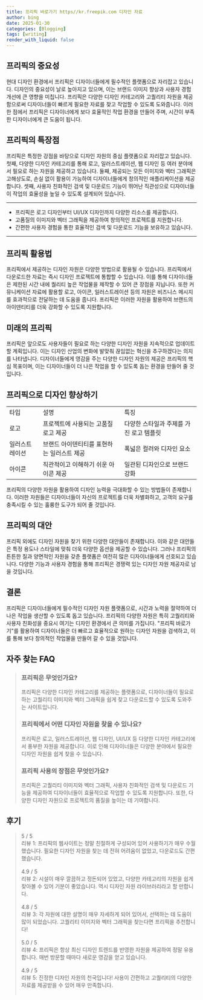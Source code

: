 ```yaml
---
title: 프리픽 바로가기 https//kr.freepik.com 디자인 자료
author: bing
date: 2025-01-30
categories: [Blogging]
tags: [writing]
render_with_liquid: false
---
```



<h2 id='프리픽의 중요성'>프리픽의 중요성</h2>

<p>현대 디자인 환경에서 프리픽은 디자이너들에게 필수적인 플랫폼으로 자리잡고 있습니다. 디자인의 중요성이 날로 높아지고 있으며, 이는 브랜드 이미지 향상과 사용자 경험 개선에 큰 영향을 미칩니다. 프리픽은 다양한 디자인 카테고리와 고퀄리티 자원을 제공함으로써 디자이너들이 빠르게 필요한 자료를 찾고 작업할 수 있도록 도와줍니다. 이러한 점에서 프리픽은 디자이너에게 보다 효율적인 작업 환경을 만들어 주며, 시간이 부족한 디자이너에게 큰 도움이 됩니다.</p>

<h2 id='프리픽의 특장점'>프리픽의 특장점</h2>

<p>프리픽은 특정한 강점을 바탕으로 디자인 자원의 중심 플랫폼으로 자리잡고 있습니다. 첫째, 다양한 디자인 카테고리를 통해 로고, 일러스트레이션, 웹 디자인 등 여러 분야에서 필요로 하는 자원을 제공하고 있습니다. 둘째, 제공되는 모든 이미지와 벡터 그래픽은 고해상도로, 손실 없이 활용이 가능하여 디자이너들에게 창의적인 애플리케이션을 제공합니다. 셋째, 사용자 친화적인 검색 및 다운로드 기능이 뛰어난 직관성으로 디자이너들이 작업의 효율성을 높일 수 있도록 설계되어 있습니다.</p>

<hr />

<ul>
    <li>프리픽은 로고 디자인부터 UI/UX 디자인까지 다양한 리소스를 제공합니다.</li>
    <li>고품질의 이미지와 벡터 그래픽을 제공하여 창의적인 프로젝트를 지원합니다.</li>
    <li>간편한 사용자 경험을 통한 효율적인 검색 및 다운로드 기능을 보유하고 있습니다.</li>
</ul>

<hr />

<h2 id='프리픽 활용법'>프리픽 활용법</h2>

<p>프리픽에서 제공하는 디자인 자원은 다양한 방법으로 활용될 수 있습니다. 프리픽에서 다운로드한 자료는 즉시 디자인 프로젝트에 통합할 수 있습니다. 이를 통해 디자이너들은 제한된 시간 내에 퀄리티 높은 작업물을 제작할 수 있어 큰 장점을 지닙니다. 또한 커뮤니케이션 자료에 활용할 로고, 아이콘, 일러스트레이션 등의 자원은 비즈니스 메시지를 효과적으로 전달하는 데 도움을 줍니다. 프리픽은 이러한 자원을 활용하여 브랜드의 아이덴티티를 더욱 강화할 수 있도록 지원합니다.</p>

<h2 id='미래의 프리픽'>미래의 프리픽</h2>

<p>프리픽은 앞으로도 사용자들이 필요로 하는 다양한 디자인 자원을 지속적으로 업데이트할 계획입니다. 이는 디자인 산업의 변화에 발맞춰 끊임없는 혁신을 추구하겠다는 의지를 나타냅니다. 디자이너들에게 영감을 주는 다양한 디자인 자원의 제공은 프리픽의 핵심 목표이며, 이는 디자이너들이 더 나은 작업을 할 수 있도록 돕는 환경을 만들어 줄 것입니다.</p>

<h2 id='프리픽으로 디자인 향상하기'>프리픽으로 디자인 향상하기</h2>

<table>
    <tr>
        <td>타입</td>
        <td>설명</td>
        <td>특징</td>
    </tr>
    <tr>
        <td>로고</td>
        <td>프로젝트에 사용되는 고품질 로고 제공</td>
        <td>다양한 스타일과 주제를 가진 로고 템플릿</td>
    </tr>
    <tr>
        <td>일러스트레이션</td>
        <td>브랜드 아이덴티티를 표현하는 일러스트 제공</td>
        <td>폭넓은 컬러와 디자인 요소</td>
    </tr>
    <tr>
        <td>아이콘</td>
        <td>직관적이고 이해하기 쉬운 아이콘 제공</td>
        <td>일관된 디자인으로 브랜드 강화</td>
    </tr>
</table>

<p>프리픽의 다양한 자원을 활용하여 디자인 능력을 극대화할 수 있는 방법들이 존재합니다. 이러한 자원들은 디자이너들이 자신의 프로젝트를 더욱 차별화하고, 고객의 요구를 충족시킬 수 있는 훌륭한 도구가 되어 줄 것입니다.</p>

<h2 id='프리픽의 대안'>프리픽의 대안</h2>

<p>프리픽 외에도 디자인 자원을 찾기 위한 다양한 대안들이 존재합니다. 이와 같은 대안들은 특정 용도나 스타일에 맞춰 더욱 다양한 옵션을 제공할 수 있습니다. 그러나 프리픽의 튼튼한 질과 양면적인 자원을 갖춘 플랫폼은 여전히 많은 디자이너들에게 선호되고 있습니다. 다양한 기능과 사용자 경험을 통해 프리픽은 경쟁력 있는 디자인 자원 제공자로 남을 것입니다.</p>

<h2 id='결론'>결론</h2>

<p>프리픽은 디자이너들에게 필수적인 디자인 자원 플랫폼으로, 시간과 노력을 절약하여 더 나은 작업을 생산할 수 있도록 돕고 있습니다. 프리픽의 다양한 자원은 특히 고퀄리티와 사용자 친화성을 중요시 여기는 디자인 환경에서 큰 의미를 가집니다. "프리픽 바로가기"를 활용하여 디자이너들은 더 빠르고 효율적으로 원하는 디자인 자원을 검색하고, 이를 통해 보다 창의적인 작업물을 만들어 갈 수 있을 것입니다.</p>


<h2 id='자주_찾는_FAQ'>자주 찾는 FAQ</h2>
<div itemscope="" itemtype="https://schema.org/FAQPage">
<blockquote>
<div itemscope="" itemprop="mainEntity" itemtype="https://schema.org/Question">
<h3 itemprop="name">프리픽은 무엇인가요?</h3>
<div itemscope="" itemprop="acceptedAnswer" itemtype="https://schema.org/Answer">
<span itemprop="text">
<p>프리픽은 다양한 디자인 카테고리를 제공하는 플랫폼으로, 디자이너들이 필요로 하는 고퀄리티 이미지와 벡터 그래픽을 쉽게 찾고 다운로드할 수 있도록 도와주는 사이트입니다.</p>
</span>
</div>
</div>
<div itemscope="" itemprop="mainEntity" itemtype="https://schema.org/Question">
<h3 itemprop="name">프리픽에서 어떤 디자인 자원을 찾을 수 있나요?</h3>
<div itemscope="" itemprop="acceptedAnswer" itemtype="https://schema.org/Answer">
<span itemprop="text">
<p>프리픽은 로고, 일러스트레이션, 웹 디자인, UI/UX 등 다양한 디자인 카테고리에서 풍부한 자원을 제공합니다. 이로 인해 디자이너들은 다양한 분야에서 필요한 디자인 자원을 쉽게 찾을 수 있습니다.</p>
</span>
</div>
</div>
<div itemscope="" itemprop="mainEntity" itemtype="https://schema.org/Question">
<h3 itemprop="name">프리픽 사용의 장점은 무엇인가요?</h3>
<div itemscope="" itemprop="acceptedAnswer" itemtype="https://schema.org/Answer">
<span itemprop="text">
<p>프리픽은 고퀄리티 이미지와 벡터 그래픽, 사용자 친화적인 검색 및 다운로드 기능을 제공하여 디자이너들이 효율적으로 작업할 수 있도록 지원합니다. 또한, 다양한 디자인 자원으로 프로젝트의 품질을 높이는 데 기여합니다.</p>
</span>
</div>
</div>
</blockquote>
</div>
<h2 id='후기'>후기</h2>
<div itemscope itemtype="https://schema.org/Product">
  <blockquote>
  <div itemprop="review" itemscope itemtype="https://schema.org/Review">
      <div itemprop="reviewRating" itemscope itemtype="https://schema.org/Rating"> <span itemprop="ratingValue">5</span> / <span itemprop="bestRating">5</span> </div>
      <span itemprop="reviewBody">리뷰 1: 프리픽의 웹사이트는 정말 친절하게 구성되어 있어 사용하기가 매우 수월했습니다. 필요한 디자인 자원을 찾는 데 전혀 어려움이 없었고, 다운로드도 간편했습니다.</span>
  </div>
  <br>
  <div itemprop="review" itemscope itemtype="https://schema.org/Review">
      <div itemprop="reviewRating" itemscope itemtype="https://schema.org/Rating"> <span itemprop="ratingValue">4.9</span> / <span itemprop="bestRating">5</span> </div>
      <span itemprop="reviewBody">리뷰 2: 시설이 매우 깔끔하고 정돈되어 있었고, 다양한 카테고리의 자원을 쉽게 찾아볼 수 있어 기분이 좋았습니다. 역시 디자인 자원 라이브러리라고 할 만합니다.</span>
  </div>
  <br>
  <div itemprop="review" itemscope itemtype="https://schema.org/Review">
      <div itemprop="reviewRating" itemscope itemtype="https://schema.org/Rating"> <span itemprop="ratingValue">4.8</span> / <span itemprop="bestRating">5</span> </div>
      <span itemprop="reviewBody">리뷰 3: 각 자원에 대한 설명이 매우 자세하게 되어 있어서, 선택하는 데 도움이 많이 되었습니다. 고퀄리티 이미지와 벡터 그래픽을 찾는다면 프리픽을 추천합니다!</span>
  </div>
  <br>
  <div itemprop="review" itemscope itemtype="https://schema.org/Review">
      <div itemprop="reviewRating" itemscope itemtype="https://schema.org/Rating"> <span itemprop="ratingValue">5.0</span> / <span itemprop="bestRating">5</span> </div>
      <span itemprop="reviewBody">리뷰 4: 프리픽은 항상 최신 디자인 트렌드를 반영한 자원을 제공하여 정말 유용합니다. 매번 방문할 때마다 새로운 영감을 얻고 있습니다.</span>
  </div>
  <br>
  <div itemprop="review" itemscope itemtype="https://schema.org/Review">
      <div itemprop="reviewRating" itemscope itemtype="https://schema.org/Rating"> <span itemprop="ratingValue">4.9</span> / <span itemprop="bestRating">5</span> </div>
      <span itemprop="reviewBody">리뷰 5: 진정한 디자인 자원의 천국입니다! 사용이 간편하고 고퀄리티의 다양한 자료를 제공받을 수 있어 매우 만족합니다.</span>
  </div>
  <br>
  </blockquote>
</div>
